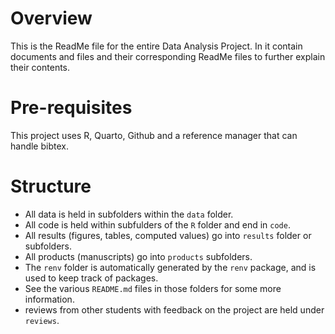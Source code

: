 # Overview

This is the ReadMe file for the entire Data Analysis Project. In it contain documents and files and their corresponding ReadMe files to further explain their contents. 

# Pre-requisites

This project uses R, Quarto, Github and a reference manager that can handle bibtex. 

# Structure

* All data is held in subfolders within the `data` folder.
* All code is held within subfulders of the `R` folder and end in `code`.
* All results (figures, tables, computed values) go into `results` folder or subfolders.
* All products (manuscripts) go into `products` subfolders.
* The `renv` folder is automatically generated by the `renv` package, and is
used to keep track of packages.
* See the various `README.md` files in those folders for some more information.
* reviews from other students with feedback on the project are held under `reviews`.